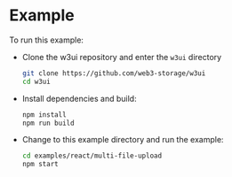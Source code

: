 # Example

To run this example:

- Clone the w3ui repository and enter the `w3ui` directory

  ```sh
  git clone https://github.com/web3-storage/w3ui
  cd w3ui
  ```

- Install dependencies and build:

  ```sh
  npm install
  npm run build
  ```

- Change to this example directory and run the example:

  ```sh
  cd examples/react/multi-file-upload
  npm start
  ```
